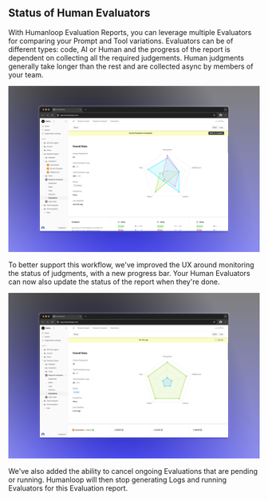 ## Status of Human Evaluators

With Humanloop Evaluation Reports, you can leverage multiple Evaluators for comparing your Prompt and Tool variations. Evaluators can be of different types: code, AI or Human and the progress of the report is dependent on collecting all the required judgements. Human judgments generally take longer than the rest and are collected async by members of your team.

![Human Evaluators](../assets/images/8ac02db-Browser_image_3.png)

To better support this workflow, we've improved the UX around monitoring the status of judgments, with a new progress bar. Your Human Evaluators can now also update the status of the report when they're done.

![Human Evaluators](../assets/images/1a6fca4-Browser_image_2.png)

We've also added the ability to cancel ongoing Evaluations that are pending or running. Humanloop will then stop generating Logs and running Evaluators for this Evaluation report.
